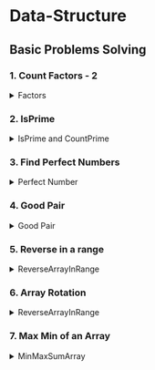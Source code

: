 # Data-Structure
## Basic Problems Solving
### 1. Count Factors - 2
<details>
<summary>Factors</summary>

#### Problem Description
```
Given an integer A, you need to find the count of it's factors.
Factor of a number is the number which divides it perfectly leaving no remainder.
Example : 1, 2, 3, 6 are factors of 6
```
#### Problem Constraints
- 1 <= A <= 10<sup>9</sup>
#### Input Format : `The first and only argument is an integer A.`
#### Output Format : `Return the count of factors of A.`
#### Examples : 
**Input 1:** `5`  &nbsp;&nbsp;&nbsp;&nbsp;&nbsp;  **Output 1:** `2`

**Input 2:** `10` &nbsp;&nbsp;&nbsp;&nbsp;&nbsp;  **Output 2:** `4`
#### Example Explanation
***Explanation 1:*** `Factors of 5 are 1 and 5.`

***Explanation 2:*** `Factors of 10 are 1, 2, 5, and 10.`
</details>

### 2. IsPrime
<details>
<summary>IsPrime and CountPrime</summary>

#### Problem Description
```
Given a number A. Return 1 if A is prime and return 0 if not. 

Note : 
The value of A can cross the range of Integer.
```
#### Problem Constraints
- 1 <= A <= 10<sup>9</sup>
#### Input Format : `The first and only argument is an integer A.`
#### Output Format : `Return 1 if A is prime else return 0..`
#### Examples :
**Input 1:** `A = 5`  &nbsp;&nbsp;&nbsp;&nbsp;&nbsp;  **Output 1:** `1`

**Input 2:** `A = 10` &nbsp;&nbsp;&nbsp;&nbsp;&nbsp;  **Output 2:** `0`
#### Example Explanation
***Explanation 1:*** `5 is a prime number.`

***Explanation 2:*** `10 is not a prime number.`
</details>

### 3. Find Perfect Numbers
<details>
<summary>Perfect Number</summary>

#### Problem Description
```
You are given an integer A. You have to tell whether it is a perfect number or not.
Perfect number is a positive integer which is equal to the sum of its proper positive divisors.
A <bold>proper divisor</bold> of a natural number is the divisor that is strictly less than the number.
```
#### Problem Constraints
- 1 <= A <= 10<sup>6</sup>
#### Input Format : `First and only argument contains a single positive integer A.`
#### Output Format : `Return 1 if A is a perfect number and 0 otherwise.`
#### Examples :
**Input 1:** `A = 4`  &nbsp;&nbsp;&nbsp;&nbsp;&nbsp;  **Output 1:** `0`

**Input 2:** `A = 6` &nbsp;&nbsp;&nbsp;&nbsp;&nbsp;  **Output 2:** `1`
#### Example Explanation
***Explanation 1:*** `For A = 4, the sum of its proper divisors = 1 + 2 = 3, is not equal to 4.`

***Explanation 2:*** `For A = 6, the sum of its proper divisors = 1 + 2 + 3 = 6, is equal to 6.`
</details>

### 4. Good Pair
<details>
<summary>Good Pair</summary>

#### Problem Description
```
Given an array A and an integer B. A pair(i, j) in the array is a good pair if i != j and (A[i] + A[j] == B).
Check if any good pair exist or not.
```
#### Problem Constraints
- 1 <= A.size() <= 10<sup>4</sup>
- 1 <= A[i] <= 10<sup>9</sup>
- 1 <= B <= 10<sup>9</sup>
#### Input Format : 
```
First argument is an integer array A.
Second argument is an integer B.
```
#### Output Format : `Return 1 if good pair exist otherwise return 0.`
#### Examples :
**Input 1:** `A = [1,2,3,4] B = 7`  &nbsp;&nbsp;&nbsp;&nbsp;&nbsp;  **Output 1:** `1`

**Input 2:** `A = [1,2,4] B = 4` &nbsp;&nbsp;&nbsp;&nbsp;&nbsp;  **Output 2:** `0`

**Input 3:** `A = [1,2,2] B = 4` &nbsp;&nbsp;&nbsp;&nbsp;&nbsp;  **Output 3:** `1`
#### Example Explanation
***Explanation 1:*** `(i,j) = (3,4)`

***Explanation 2:*** `No pair has sum equal to 4.`

***Explanation 3:*** ` (i,j) = (2,3)`
</details>

### 5. Reverse in a range
<details>
<summary>ReverseArrayInRange</summary>

#### Problem Description
```
Given an array A of N integers and also given two integers B and C. 
Reverse the elements of the array A within the given inclusive range [B, C].
```
#### Problem Constraints
- 1 <= N <= 10<sup>5</sup>
- 1 <= A[i] <= 10<sup>9</sup>
- 0 <= B <= C <= N - 1
#### Input Format :
```
The first argument A is an array of integer.
The second and third arguments are integers B and C
```
#### Output Format : `Return the array A after reversing in the given range.`
#### Examples :
**Input 1:** `A = [1,2,3,4] B = 2 C = 3`  &nbsp;&nbsp;&nbsp;&nbsp;&nbsp;  **Output 1:** `[1, 2, 4, 3]`

**Input 2:** `A = [2, 5, 6] B = 0  C = 2` &nbsp;&nbsp;&nbsp;&nbsp;&nbsp;  **Output 2:** `[6, 5, 2]`

#### Example Explanation
***Explanation 1:*** `We reverse the subarray [3, 4].`

***Explanation 2:*** `We reverse the entire array [2, 5, 6].`
</details>

### 6. Array Rotation
<details>
<summary>ReverseArrayInRange</summary>

#### Problem Description
```
Given an integer array A of size N and an integer B, you have to return the same array after rotating it B times towards the right.
```
#### Problem Constraints
- 1 <= N <= 10<sup>5</sup>
- 1 <= A[i] <= 10<sup>9</sup>
- 0 <= B <= C <= N - 1
#### Input Format :
```
The first argument A is an array of integer.
The second and third arguments are integers B and C
```
#### Output Format : `Return the array A after reversing in the given range.`
#### Examples :
**Input 1:** `A = [1,2,3,4] B = 2 C = 3`  &nbsp;&nbsp;&nbsp;&nbsp;&nbsp;  **Output 1:** `[1, 2, 4, 3]`

**Input 2:** `A = [2, 5, 6] B = 0  C = 2` &nbsp;&nbsp;&nbsp;&nbsp;&nbsp;  **Output 2:** `[6, 5, 2]`

#### Example Explanation
***Explanation 1:*** `We reverse the subarray [3, 4].`

***Explanation 2:*** `We reverse the entire array [2, 5, 6].`
</details>

### 7. Max Min of an Array
<details>
<summary>MinMaxSumArray</summary>

#### Problem Description
```
Given an array A of size N. You need to find the sum of Maximum and Minimum element in the given array.
```
#### Problem Constraints
- 1 <= N <= 10<sup>5</sup>
- 10<sup>9</sup> <= A[i] <= 10<sup>9</sup>
#### Input Format : `First argument A is an integer array.`
#### Output Format : `Return the sum of maximum and minimum element of the array.`
#### Examples :
**Input 1:** `A = [-2, 1, -4, 5, 3] `  &nbsp;&nbsp;&nbsp;&nbsp;&nbsp;  **Output 1:** `1`

**Input 2:** `A = [1, 3, 4, 1]` &nbsp;&nbsp;&nbsp;&nbsp;&nbsp;  **Output 2:** `5`

#### Example Explanation
***Explanation 1:*** `Maximum Element is 5 and Minimum element is -4. (5 + (-4)) = 1. `

***Explanation 2:*** `Maximum Element is 4 and Minimum element is 1. (4 + 1) = 5.`
</details>